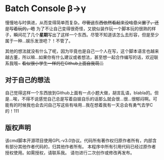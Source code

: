 # Batch Console β→γ
慢慢地与时俱进，从而变得简单而复杂。~~尽管这东西依然看起来没啥意义罢了，还是写着玩的，嗯~~
为了不让自己变得很奇怪，又貌似装作玩一个脚本玩的很熟的样子，瞬间花了几个**星期**写出了这样一个东西。尽管不知道该怎么去形容，但是至少属于一种...娱乐发泄吧？！不管了。

其他的想法就没有什么了呢，因为毕竟也是自己一个人在写，这个脚本语言也越来越古董，所以嘛...如果你有什么建议或者想法，甚至想一起合作编写的话，欢迎联系我哦~
~~看似很小学生一样的在Github上面自我萌二~~

## 对于自己的想法
自己觉得这样一个东西放到Github上面有一点小题大做，胡言乱语，blabla的。但是...唉，不得不说感觉自己总是写着自娱自乐的话那么就会很...很...很郁闷啊。可能有的时候我也会去问自己写这些有啥用...我在想着我有一天总会有勇气去学C的！111

## 版权声明
该cmd脚本开源项目使用GPL-v3.0协议。代码所有著作权归原作者所有，内部含有部分其他作者代码的，归其他作者所有。
本程序中所有引用代码已经过原作者授权使用。如需授权，请联系我。
请勿进行二次创作或修改再发布。
